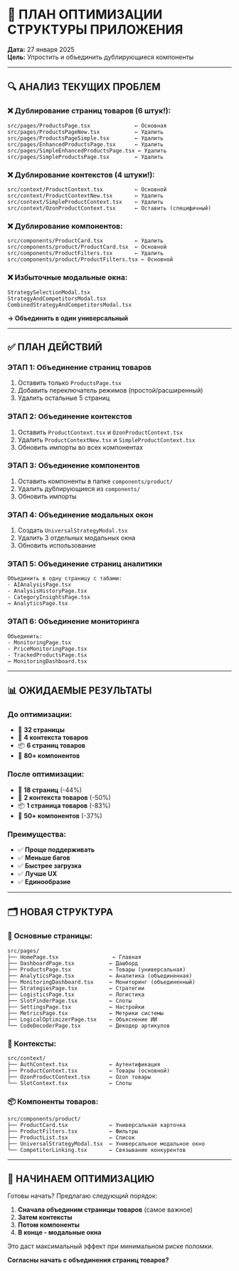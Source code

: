# 🎯 **ПЛАН ОПТИМИЗАЦИИ СТРУКТУРЫ ПРИЛОЖЕНИЯ**

**Дата:** 27 января 2025  
**Цель:** Упростить и объединить дублирующиеся компоненты  

---

## 🔍 **АНАЛИЗ ТЕКУЩИХ ПРОБЛЕМ**

### ❌ **Дублирование страниц товаров (6 штук!):**
```
src/pages/ProductsPage.tsx              ← Основная
src/pages/ProductsPageNew.tsx           ← Удалить
src/pages/ProductsPageSimple.tsx        ← Удалить  
src/pages/EnhancedProductsPage.tsx      ← Удалить
src/pages/SimpleEnhancedProductsPage.tsx ← Удалить
src/pages/SimpleProductsPage.tsx        ← Удалить
```

### ❌ **Дублирование контекстов (4 штуки!):**
```
src/context/ProductContext.tsx          ← Основной
src/context/ProductContextNew.tsx       ← Удалить
src/context/SimpleProductContext.tsx    ← Удалить
src/context/OzonProductContext.tsx      ← Оставить (специфичный)
```

### ❌ **Дублирование компонентов:**
```
src/components/ProductCard.tsx          ← Удалить
src/components/product/ProductCard.tsx  ← Основной
src/components/ProductFilters.tsx       ← Удалить
src/components/product/ProductFilters.tsx ← Основной
```

### ❌ **Избыточные модальные окна:**
```
StrategySelectionModal.tsx
StrategyAndCompetitorsModal.tsx
CombinedStrategyAndCompetitorsModal.tsx
```
**→ Объединить в один универсальный**

---

## ✅ **ПЛАН ДЕЙСТВИЙ**

### **ЭТАП 1: Объединение страниц товаров**
1. Оставить только `ProductsPage.tsx`
2. Добавить переключатель режимов (простой/расширенный)
3. Удалить остальные 5 страниц

### **ЭТАП 2: Объединение контекстов**
1. Оставить `ProductContext.tsx` и `OzonProductContext.tsx`
2. Удалить `ProductContextNew.tsx` и `SimpleProductContext.tsx`
3. Обновить импорты во всех компонентах

### **ЭТАП 3: Объединение компонентов**
1. Оставить компоненты в папке `components/product/`
2. Удалить дублирующиеся из `components/`
3. Обновить импорты

### **ЭТАП 4: Объединение модальных окон**
1. Создать `UniversalStrategyModal.tsx`
2. Удалить 3 отдельных модальных окна
3. Обновить использование

### **ЭТАП 5: Объединение страниц аналитики**
```
Объединить в одну страницу с табами:
- AIAnalysisPage.tsx
- AnalysisHistoryPage.tsx  
- CategoryInsightsPage.tsx
→ AnalyticsPage.tsx
```

### **ЭТАП 6: Объединение мониторинга**
```
Объединить:
- MonitoringPage.tsx
- PriceMonitoringPage.tsx
- TrackedProductsPage.tsx
→ MonitoringDashboard.tsx
```

---

## 📊 **ОЖИДАЕМЫЕ РЕЗУЛЬТАТЫ**

### **До оптимизации:**
- 📄 **32 страницы**
- 🧩 **4 контекста товаров**
- 📦 **6 страниц товаров**
- 🔧 **80+ компонентов**

### **После оптимизации:**
- 📄 **18 страниц** (-44%)
- 🧩 **2 контекста товаров** (-50%)
- 📦 **1 страница товаров** (-83%)
- 🔧 **50+ компонентов** (-37%)

### **Преимущества:**
- ✅ **Проще поддерживать**
- ✅ **Меньше багов**
- ✅ **Быстрее загрузка**
- ✅ **Лучше UX**
- ✅ **Единообразие**

---

## 🗂️ **НОВАЯ СТРУКТУРА**

### **📄 Основные страницы:**
```
src/pages/
├── HomePage.tsx                 ← Главная
├── DashboardPage.tsx           ← Дашборд
├── ProductsPage.tsx            ← Товары (универсальная)
├── AnalyticsPage.tsx           ← Аналитика (объединенная)
├── MonitoringDashboard.tsx     ← Мониторинг (объединенный)
├── StrategiesPage.tsx          ← Стратегии
├── LogisticsPage.tsx           ← Логистика
├── SlotFinderPage.tsx          ← Слоты
├── SettingsPage.tsx            ← Настройки
├── MetricsPage.tsx             ← Метрики системы
├── LogicalOptimizerPage.tsx    ← Объяснение ИИ
└── CodeDecoderPage.tsx         ← Декодер артикулов
```

### **🧩 Контексты:**
```
src/context/
├── AuthContext.tsx             ← Аутентификация
├── ProductContext.tsx          ← Товары (основной)
├── OzonProductContext.tsx      ← Ozon товары
└── SlotContext.tsx             ← Слоты
```

### **📦 Компоненты товаров:**
```
src/components/product/
├── ProductCard.tsx             ← Универсальная карточка
├── ProductFilters.tsx          ← Фильтры
├── ProductList.tsx             ← Список
├── UniversalStrategyModal.tsx  ← Универсальное модальное окно
└── CompetitorLinking.tsx       ← Связывание конкурентов
```

---

## 🚀 **НАЧИНАЕМ ОПТИМИЗАЦИЮ**

Готовы начать? Предлагаю следующий порядок:

1. **Сначала объединим страницы товаров** (самое важное)
2. **Затем контексты** 
3. **Потом компоненты**
4. **В конце - модальные окна**

Это даст максимальный эффект при минимальном риске поломки.

**Согласны начать с объединения страниц товаров?**
